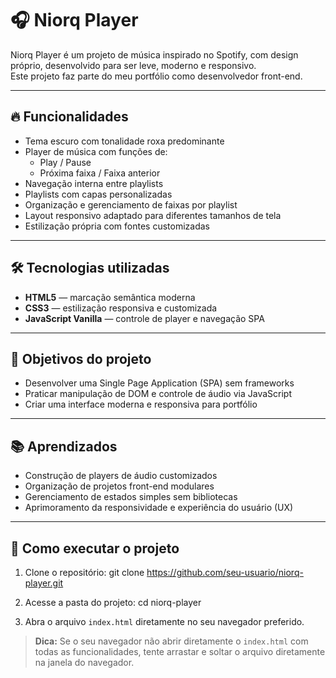 # 🎧 Niorq Player

Niorq Player é um projeto de música inspirado no Spotify, com design próprio, desenvolvido para ser leve, moderno e responsivo.  
Este projeto faz parte do meu portfólio como desenvolvedor front-end.

---

## 🔥 Funcionalidades

- Tema escuro com tonalidade roxa predominante
- Player de música com funções de:
  - Play / Pause
  - Próxima faixa / Faixa anterior
- Navegação interna entre playlists
- Playlists com capas personalizadas
- Organização e gerenciamento de faixas por playlist
- Layout responsivo adaptado para diferentes tamanhos de tela
- Estilização própria com fontes customizadas

---

## 🛠 Tecnologias utilizadas

- **HTML5** — marcação semântica moderna
- **CSS3** — estilização responsiva e customizada
- **JavaScript Vanilla** — controle de player e navegação SPA

---

## 🎯 Objetivos do projeto

- Desenvolver uma Single Page Application (SPA) sem frameworks
- Praticar manipulação de DOM e controle de áudio via JavaScript
- Criar uma interface moderna e responsiva para portfólio

---

## 📚 Aprendizados

- Construção de players de áudio customizados
- Organização de projetos front-end modulares
- Gerenciamento de estados simples sem bibliotecas
- Aprimoramento da responsividade e experiência do usuário (UX)

---

## 🚀 Como executar o projeto

1. Clone o repositório:
git clone https://github.com/seu-usuario/niorq-player.git

2. Acesse a pasta do projeto:
cd niorq-player

3. Abra o arquivo `index.html` diretamente no seu navegador preferido.

> **Dica:** Se o seu navegador não abrir diretamente o `index.html` com todas as funcionalidades, tente arrastar e soltar o arquivo diretamente na janela do navegador.

